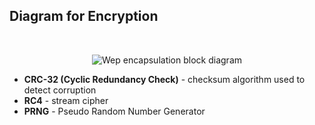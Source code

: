 ## Diagram for Encryption
<br />
<p align="center">
    <img alt="Wep encapsulation block diagram" src="https://github.com/YWxtYXoK/wihack/blob/main/resources/wep_encapsulation.png" />
</p>

- <b>CRC-32 (Cyclic Redundancy Check)</b> - checksum algorithm used to detect corruption
- <b>RC4</b> - stream cipher
- <b>PRNG</b> - Pseudo Random Number Generator
